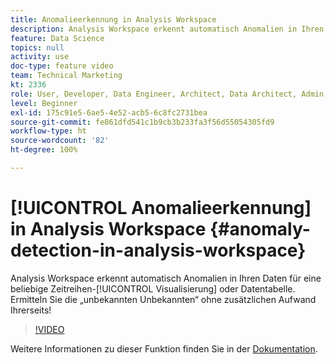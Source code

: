 ```yaml
---
title: Anomalieerkennung in Analysis Workspace
description: Analysis Workspace erkennt automatisch Anomalien in Ihren Daten für eine beliebige Zeitreihenvisualisierung oder Datentabelle. Ermitteln Sie die „unbekannten Unbekannten“ ohne zusätzlichen Aufwand Ihrerseits!
feature: Data Science
topics: null
activity: use
doc-type: feature video
team: Technical Marketing
kt: 2336
role: User, Developer, Data Engineer, Architect, Data Architect, Admin, Leader
level: Beginner
exl-id: 175c91e5-6ae5-4e52-acb5-6c8fc2731bea
source-git-commit: fe861dfd541c1b9cb3b233fa3f56d55054305fd9
workflow-type: ht
source-wordcount: '82'
ht-degree: 100%

---
```


# [!UICONTROL Anomalieerkennung] in Analysis Workspace {#anomaly-detection-in-analysis-workspace}

Analysis Workspace erkennt automatisch Anomalien in Ihren Daten für eine beliebige Zeitreihen-[!UICONTROL Visualisierung] oder Datentabelle. Ermitteln Sie die „unbekannten Unbekannten“ ohne zusätzlichen Aufwand Ihrerseits!

>[!VIDEO](https://video.tv.adobe.com/v/25444/?quality=12)

Weitere Informationen zu dieser Funktion finden Sie in der [Dokumentation](https://experienceleague.adobe.com/docs/analytics/analyze/analysis-workspace/virtual-analyst/anomaly-detection/anomaly-detection.html?lang=de).
